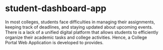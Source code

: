 # student-dashboard-app
In most colleges, students face difficulties in managing their assignments, keeping track of deadlines, and staying updated about upcoming events. There is a lack of a unified digital platform that allows students to efficiently organize their academic tasks and college activities. Hence, a College Portal Web Application is developed to provides.
